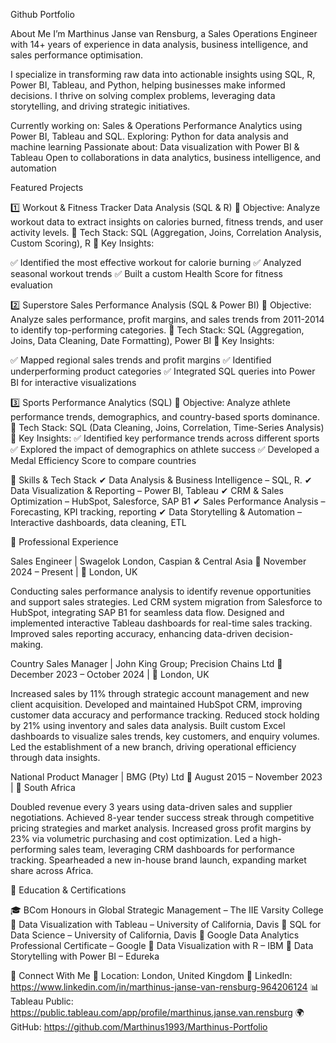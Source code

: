 Github Portfolio

About Me
I’m Marthinus Janse van Rensburg, a Sales Operations Engineer with 14+ years of experience in data analysis, business intelligence, and sales performance optimisation.

I specialize in transforming raw data into actionable insights using SQL, R, Power BI, Tableau, and Python, helping businesses make informed decisions. I thrive on solving complex problems, leveraging data storytelling, and driving strategic initiatives.

Currently working on: Sales & Operations Performance Analytics using Power BI, Tableau and SQL.
Exploring: Python for data analysis and machine learning
Passionate about: Data visualization with Power BI & Tableau
Open to collaborations in data analytics, business intelligence, and automation

Featured Projects

1️⃣ Workout & Fitness Tracker Data Analysis (SQL & R)
📌 Objective: Analyze workout data to extract insights on calories burned, fitness trends, and user activity levels.
🔹 Tech Stack: SQL (Aggregation, Joins, Correlation Analysis, Custom Scoring), R
🔹 Key Insights:

✅ Identified the most effective workout for calorie burning
✅ Analyzed seasonal workout trends
✅ Built a custom Health Score for fitness evaluation

2️⃣ Superstore Sales Performance Analysis (SQL & Power BI)
📌 Objective: Analyze sales performance, profit margins, and sales trends from 2011-2014 to identify top-performing categories.
🔹 Tech Stack: SQL (Aggregation, Joins, Data Cleaning, Date Formatting), Power BI
🔹 Key Insights:

✅ Mapped regional sales trends and profit margins
✅ Identified underperforming product categories
✅ Integrated SQL queries into Power BI for interactive visualizations

3️⃣ Sports Performance Analytics (SQL)
📌 Objective: Analyze athlete performance trends, demographics, and country-based sports dominance.
🔹 Tech Stack: SQL (Data Cleaning, Joins, Correlation, Time-Series Analysis)
🔹 Key Insights:
✅ Identified key performance trends across different sports
✅ Explored the impact of demographics on athlete success
✅ Developed a Medal Efficiency Score to compare countries

📌 Skills & Tech Stack
✔ Data Analysis & Business Intelligence – SQL, R.
✔ Data Visualization & Reporting – Power BI, Tableau
✔ CRM & Sales Optimization – HubSpot, Salesforce, SAP B1
✔ Sales Performance Analysis – Forecasting, KPI tracking, reporting
✔ Data Storytelling & Automation – Interactive dashboards, data cleaning, ETL

💼 Professional Experience

Sales Engineer | Swagelok London, Caspian & Central Asia
📅 November 2024 – Present | 📍 London, UK

Conducting sales performance analysis to identify revenue opportunities and support sales strategies.
Led CRM system migration from Salesforce to HubSpot, integrating SAP B1 for seamless data flow.
Designed and implemented interactive Tableau dashboards for real-time sales tracking.
Improved sales reporting accuracy, enhancing data-driven decision-making.

Country Sales Manager | John King Group; Precision Chains Ltd
📅 December 2023 – October 2024 | 📍 London, UK

Increased sales by 11% through strategic account management and new client acquisition.
Developed and maintained HubSpot CRM, improving customer data accuracy and performance tracking.
Reduced stock holding by 21% using inventory and sales data analysis.
Built custom Excel dashboards to visualize sales trends, key customers, and enquiry volumes.
Led the establishment of a new branch, driving operational efficiency through data insights.

National Product Manager | BMG (Pty) Ltd
📅 August 2015 – November 2023 | 📍 South Africa

Doubled revenue every 3 years using data-driven sales and supplier negotiations.
Achieved 8-year tender success streak through competitive pricing strategies and market analysis.
Increased gross profit margins by 23% via volumetric purchasing and cost optimization.
Led a high-performing sales team, leveraging CRM dashboards for performance tracking.
Spearheaded a new in-house brand launch, expanding market share across Africa.

📜 Education & Certifications

🎓 BCom Honours in Global Strategic Management – The IIE Varsity College
📜 Data Visualization with Tableau – University of California, Davis
📜 SQL for Data Science – University of California, Davis
📜 Google Data Analytics Professional Certificate – Google
📜 Data Visualization with R – IBM
📜 Data Storytelling with Power BI – Edureka

🔗 Connect With Me
📍 Location: London, United Kingdom
🔗 LinkedIn: https://www.linkedin.com/in/marthinus-janse-van-rensburg-964206124
📊 Tableau Public: https://public.tableau.com/app/profile/marthinus.janse.van.rensburg
🌍 GitHub: https://github.com/Marthinus1993/Marthinus-Portfolio
